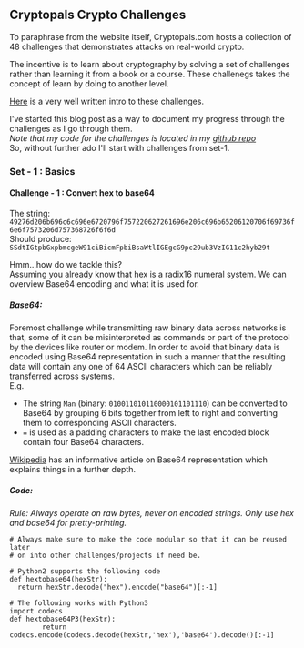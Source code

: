 ## Cryptopals Crypto Challenges

To paraphrase from the website itself, Cryptopals.com hosts a collection of 48 challenges that demonstrates attacks on real-world crypto.  

The incentive is to learn about cryptography by solving a set of challenges rather than learning it from a book or a course.   These challenegs takes the concept of learn by doing to another level.  

[Here](https://blog.pinboard.in/2013/04/the_matasano_crypto_challenges/) is a very well written intro to these challenges.  

I've started this blog post as a way to document my progress through the challenges as I go through them.  
*Note that my code for the challenges is located in my [github repo](https://github.com/patelsv/cryptopals)*  
So, without further ado I'll start with challenges from set-1.  

### Set - 1 : Basics  
#### Challenge - 1 : Convert hex to base64  
The string:  
`49276d206b696c6c696e6720796f757220627261696e206c696b65206120706f69736f6e6f7573206d757368726f6f6d`  
Should produce:  
`SSdtIGtpbGxpbmcgeW91ciBicmFpbiBsaWtlIGEgcG9pc29ub3VzIG11c2hyb29t`

Hmm...how do we tackle this?  
Assuming you already know that hex is a radix16 numeral system. We can overview Base64 encoding and what it is used for.  

##### Base64:
Foremost challenge while transmitting raw binary data across networks is that, some of it can be misinterpreted as commands or part of the protocol by the devices like router or modem. In order to avoid that binary data is encoded using Base64 representation in such a manner that the resulting data will contain any one of 64 ASCII characters which can be reliably transferred across systems.  
E.g. 
- The string `Man` (binary: `010011010110000101101110`) can be converted to Base64 by grouping 6 bits together from left to right and converting them to corresponding ASCII characters.  
- `=` is used as a padding characters to make the last encoded block contain four Base64 characters.  

[Wikipedia](https://en.wikipedia.org/wiki/Base64) has an informative article on Base64 representation which explains things in a further depth.  

##### Code:  
*Rule: Always operate on raw bytes, never on encoded strings. Only use hex and base64 for pretty-printing.*  

```  
# Always make sure to make the code modular so that it can be reused later 
# on into other challenges/projects if need be.

# Python2 supports the following code
def hextobase64(hexStr):
  return hexStr.decode("hex").encode("base64")[:-1]

# The following works with Python3
import codecs
def hextobase64P3(hexStr):
        return codecs.encode(codecs.decode(hexStr,'hex'),'base64').decode()[:-1]

```  


